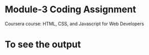 

# Module-3 Coding Assignment

Coursera course: HTML, CSS, and Javascript for Web Developers

# To see the output 

